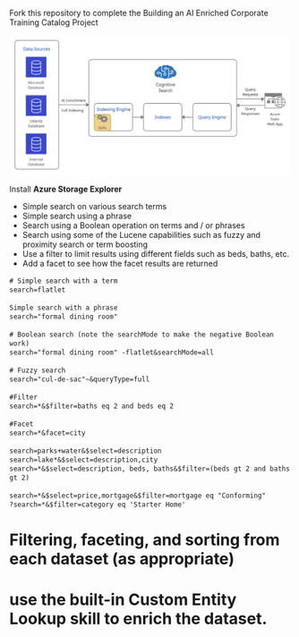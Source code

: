 Fork this repository to complete the Building an AI Enriched Corporate Training Catalog Project

![Step1_Architecture](Step1_Architecture.png)


Install **Azure Storage Explorer**


* Simple search on various search terms
* Simple search using a phrase
* Search using a Boolean operation on terms and / or phrases
* Search using some of the Lucene capabilities such as fuzzy and proximity search or term boosting
* Use a filter to limit results using different fields such as beds, baths, etc.
* Add a facet to see how the facet results are returned

```
# Simple search with a term
search=flatlet

Simple search with a phrase
search="formal dining room"

# Boolean search (note the searchMode to make the negative Boolean work)
search="formal dining room" -flatlet&searchMode=all

# Fuzzy search
search="cul-de-sac"~&queryType=full

#Filter
search=*&$filter=baths eq 2 and beds eq 2

#Facet
search=*&facet=city

search=parks+water&$select=description
search=lake*&$select=description,city
search=*&$select=description, beds, baths&$filter=(beds gt 2 and baths gt 2)

search=*&$select=price,mortgage&$filter=mortgage eq "Conforming"
?search=*&$filter=category eq 'Starter Home'
```

# Filtering, faceting, and sorting from each dataset (as appropriate)

#  use the built-in Custom Entity Lookup skill to enrich the dataset.